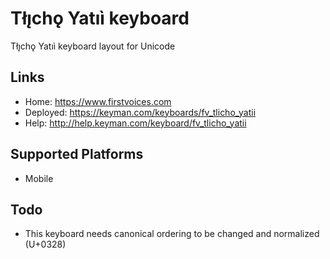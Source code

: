 Tłı̨chǫ Yatıı̀ keyboard
======================

Tłı̨chǫ Yatıı̀ keyboard layout for Unicode

Links
-----

 * Home:     <https://www.firstvoices.com>
 * Deployed: <https://keyman.com/keyboards/fv_tlicho_yatii>
 * Help:     <http://help.keyman.com/keyboard/fv_tlicho_yatii>
 
Supported Platforms
-------------------

 * Mobile

Todo
----

 * This keyboard needs canonical ordering to be changed and normalized (U+0328)
